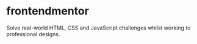 # frontendmentor
Solve real-world HTML, CSS and JavaScript challenges whilst working to professional designs.
